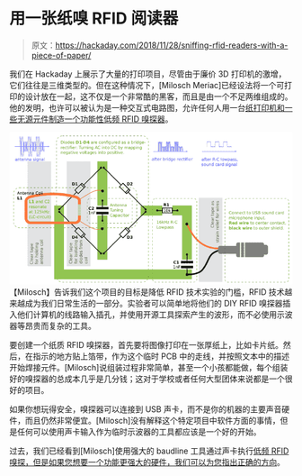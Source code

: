 # 用一张纸嗅 RFID 阅读器

> 原文：<https://hackaday.com/2018/11/28/sniffing-rfid-readers-with-a-piece-of-paper/>

我们在 Hackaday 上展示了大量的打印项目，尽管由于廉价 3D 打印机的激增，它们往往是三维类型的。但在这种情况下，[Milosch Meriac]已经设法将一个可打印的设计放在一起，这不仅是一个非常酷的黑客，而且是由一个不足两维组成的。他的发明，也许可以被认为是一种交互式电路图，允许任何人用一台[纸打印机和一些无源元件制造一个功能性低频 RFID 嗅探器](https://github.com/XenithLabs/rfid-workshop)。

[![](img/a7f789cdcfaf0f572f6e5d634bd85575.png)](https://hackaday.com/wp-content/uploads/2018/11/rfidpaper_detail.png)【Milosch】告诉我们这个项目的目标是降低 RFID 技术实验的门槛，RFID 技术越来越成为我们日常生活的一部分。实验者可以简单地将他们的 DIY RFID 嗅探器插入他们计算机的线路输入插孔，并使用开源工具探索产生的波形，而不必使用示波器等昂贵而复杂的工具。

要创建一个纸质 RFID 嗅探器，首先要将图像打印在一张厚纸上，比如卡片纸。然后，在指示的地方贴上箔带，作为这个临时 PCB 中的走线，并按照文本中的描述开始焊接元件。[Milosch]说组装过程非常简单，甚至一个小孩都能做，每个组装好的嗅探器的总成本几乎是几分钱；这对于学校或者任何大型团体来说都是一个很好的项目。

如果你想玩得安全，嗅探器可以连接到 USB 声卡，而不是你的机器的主要声音硬件，而且仍然非常便宜。[Milosch]没有解释这个特定项目中软件方面的事情，但是任何可以使用声卡输入作为临时示波器的工具都应该是一个好的开始。

过去，我们已经看到[Milosch]使用强大的 baudline 工具通过声卡执行[低频 RFID 嗅探，但是如果您想要一个功能更强大的硬件，](https://hackaday.com/2011/07/09/live-cd-for-rfid-hacking-on-the-go/)[我们可以为您指出正确的方向](https://hackaday.com/2012/05/27/reading-rfid-cards-from-afar-easily/)。